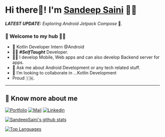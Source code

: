 # Hi there👋! I'm [Sandeep Saini](https://sandeepsaini.me/) 🙋‍♂️


_**LATEST UPDATE:**_ _Exploring Android Jetpack Compose_ 🥽.

### 🎍 Welcome to my hub 👨‍💻

- 👦 Kotlin Developer Intern @Android
- 👨‍💻 ***#SelfTaught*** Developer.
- 👨‍💻 I develop Mobile, Web apps and can also develop Backend server for apps.
- 💬 Ask me about Android Development or any tech related stuff.
- 💞️ I’m looking to collaborate in ...Kotlin Development
- Proud 🇮🇳.

---

## 🔗 Know more about me 

[![Portfolio](https://img.shields.io/badge/-Portfolio-black?style=for-the-badge&logo=google-chrome&logoColor=white)](https://sandeepsaini.me/)
[![Mail](https://img.shields.io/badge/-Say%20Hi!-black?style=for-the-badge&logo=gmail)](mailto:sandeepsaini74608@gmail.com)
[![Linkedin](https://img.shields.io/badge/-LinkedIn-black?style=for-the-badge&logo=Linkedin)](https://www.linkedin.com/in/sandeep-saini-6a32801b3/)


[![SandeepSaini's github stats](https://github-readme-stats.vercel.app/api?username=SandeepSaini9&count_private=true&show_icons=true&theme=gruvbox_light&hide_rank=false)](https://github.com/SandeepSaini9/github-readme-stats)


[![Top Languages](https://github-readme-stats.vercel.app/api/top-langs/?username=SandeepSaini9&theme=gruvbox_light)](https://github.com/SandeepSaini9/github-readme-stats)

